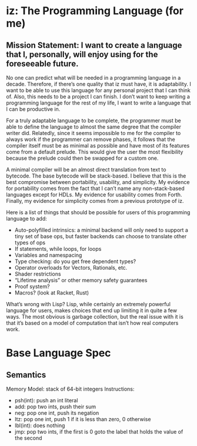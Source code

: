 # iz: The Programming Language (for me)

## Mission Statement: I want to create a language that I, personally, will enjoy using for the foreseeable future.

No one can predict what will be needed in a programming language in a decade. Therefore, if there’s one quality that iz must have, it is adaptability. I want to be able to use this language for any personal project that I can think of. Also, this needs to be a project I can finish. I don’t want to keep writing a programming language for the rest of my life, I want to write a language that I can be productive in.

For a truly adaptable language to be complete, the programmer must be able to define the language to almost the same degree that the compiler writer did. Relatedly, since it seems impossible to me for the compiler to always work if the programmer can remove phases, it follows that the compiler itself must be as minimal as possible and have most of its features come from a default prelude. This would give the user the most flexibility because the prelude could then be swapped for a custom one.

A minimal compiler will be an almost direct translation from text to bytecode. The base bytecode will be stack-based. I believe that this is the best compromise between portability, usability, and simplicity. My evidence for portability comes from the fact that I can’t name any non-stack-based languages except for HDLs. My evidence for usability comes from Forth. Finally, my evidence for simplicity comes from a previous prototype of iz.

Here is a list of things that should be possible for users of this programming language to add:
- Auto-polyfilled intrinsics: a minimal backend will only need to support a tiny set of base ops, but faster backends can choose to translate other types of ops
- If statements, while loops, for loops
- Variables and namespacing
- Type checking: do you get free dependent types?
- Operator overloads for Vectors, Rationals, etc.
- Shader restrictions
- “Lifetime analysis” or other memory safety guarantees
- Proof system?
- Macros? (look at Racket, Rust)

What’s wrong with Lisp? Lisp, while certainly an extremely powerful language for users, makes choices that end up limiting it in quite a few ways. The most obvious is garbage collection, but the real issue with it is that it’s based on a model of computation that isn’t how real computers work.

# Base Language Spec

## Semantics
Memory Model: stack of 64-bit integers
Instructions:
- psh(int): push an int literal
- add: pop two ints, push their sum
- neg: pop one int, push its negation
- ltz: pop one int, push 1 if it is less than zero, 0 otherwise
- lbl(int): does nothing
- jmp: pop two ints, if the first is 0 goto the label that holds the value of the second

